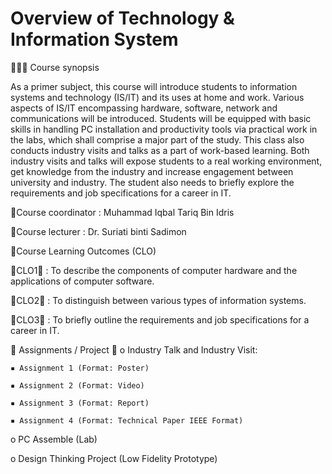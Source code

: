 Overview of Technology & Information System
==================================================================================================================================

💁🏻‍♀️ Course synopsis


As a primer subject, this course will introduce students to information systems and technology (IS/IT) and its uses at
home and work. Various aspects of IS/IT encompassing hardware, software, network and communications will be
introduced. Students will be equipped with basic skills in handling PC installation and productivity tools via practical
work in the labs, which shall comprise a major part of the study. This class also conducts industry visits and talks as a
part of work-based learning. Both industry visits and talks will expose students to a real working environment, get
knowledge from the industry and increase engagement between university and industry. The student also needs to
briefly explore the requirements and job specifications for a career in IT.


💫Course coordinator : Muhammad Iqbal Tariq Bin Idris

💫Course lecturer : Dr. Suriati binti Sadimon

💯Course Learning Outcomes (CLO) 

🌟CLO1🌟 : To describe the components of computer hardware and the applications of computer software.

🌟CLO2🌟 : To distinguish between various types of information systems.

🌟CLO3🌟 : To briefly outline the requirements and job specifications for a career in IT.

💞 Assignments / Project 💞
o Industry Talk and Industry Visit:

    ▪ Assignment 1 (Format: Poster)
    
    ▪ Assignment 2 (Format: Video)
    
    ▪ Assignment 3 (Format: Report)
    
    ▪ Assignment 4 (Format: Technical Paper IEEE Format)
    
o PC Assemble (Lab)

o Design Thinking Project (Low Fidelity Prototype)
